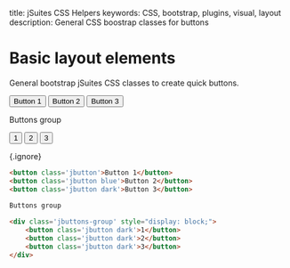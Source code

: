 title: jSuites CSS Helpers
keywords: CSS, bootstrap, plugins, visual, layout
description: General CSS boostrap classes for buttons

Basic layout elements
=====================

General bootstrap jSuites CSS classes to create quick buttons.

<button class='jbutton'>Button 1</button>
<button class='jbutton blue'>Button 2</button>
<button class='jbutton dark'>Button 3</button>
  
Buttons group

<div class='jbuttons-group' style="display: block;">
    <button class='jbutton dark'>1</button>
    <button class='jbutton dark'>2</button>
    <button class='jbutton dark'>3</button>
</div>

{.ignore}
```html
<button class='jbutton'>Button 1</button>
<button class='jbutton blue'>Button 2</button>
<button class='jbutton dark'>Button 3</button>
  
Buttons group

<div class='jbuttons-group' style="display: block;">
    <button class='jbutton dark'>1</button>
    <button class='jbutton dark'>2</button>
    <button class='jbutton dark'>3</button>
</div>
```
